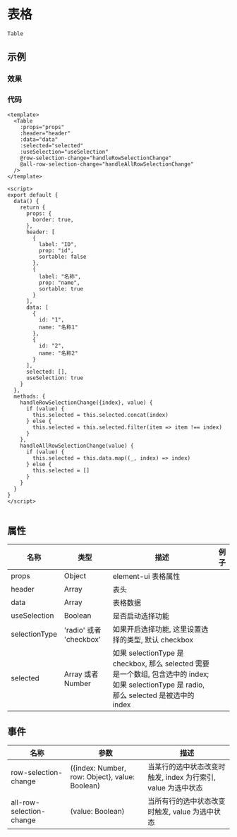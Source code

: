 # 表格  
`Table`  

## 示例  

### 效果

<Demo>
  <TableDemo />
</Demo>

### 代码  
```vue
<template>
  <Table 
    :props="props"
    :header="header"
    :data="data"
    :selected="selected"
    :useSelection="useSelection"
    @row-selection-change="handleRowSelectionChange"
    @all-row-selection-change="handleAllRowSelectionChange"
  />
</template>

<script>
export default {
  data() {
    return {
      props: {
        border: true,
      },
      header: [
        {
          label: "ID",
          prop: "id",
          sortable: false
        },
        {
          label: "名称",
          prop: "name",
          sortable: true
        }
      ],
      data: [
        {
          id: "1",
          name: "名称1"
        },
        {
          id: "2",
          name: "名称2"
        }
      ],
      selected: [],
      useSelection: true
    }
  },
  methods: {
    handleRowSelectionChange({index}, value) {
      if (value) {
        this.selected = this.selected.concat(index)
      } else {
        this.selected = this.selected.filter(item => item !== index)
      }
    },
    handleAllRowSelectionChange(value) {
      if (value) {
        this.selected = this.data.map((_, index) => index)
      } else {
        this.selected = []
      }
    }
  }
}
</script>


```


## 属性  
| 名称 | 类型 | 描述 | 例子 |  
| ---- | ---- | ---- | ---- |
| props | Object | element-ui 表格属性 | |
| header | Array | 表头 | | 
| data | Array | 表格数据 | |  
| useSelection | Boolean | 是否启动选择功能 | |  
| selectionType | 'radio' 或者 'checkbox' |  如果开启选择功能, 这里设置选择的类型, 默认 checkbox | |
| selected | Array 或者 Number | 如果 selectionType 是 checkbox, 那么 selected 需要是一个数组,  包含选中的 index; 如果 selectionType 是 radio, 那么 selected 是被选中的 index | |  

## 事件  
| 名称 | 参数 | 描述 |  
| ---- | ---- | ---- |  
| row-selection-change | ({index: Number, row: Object}, value: Boolean) | 当某行的选中状态改变时触发, index 为行索引, value 为选中状态 |  
| all-row-selection-change | (value: Boolean) | 当所有行的选中状态改变时触发, value 为选中状态 |  
